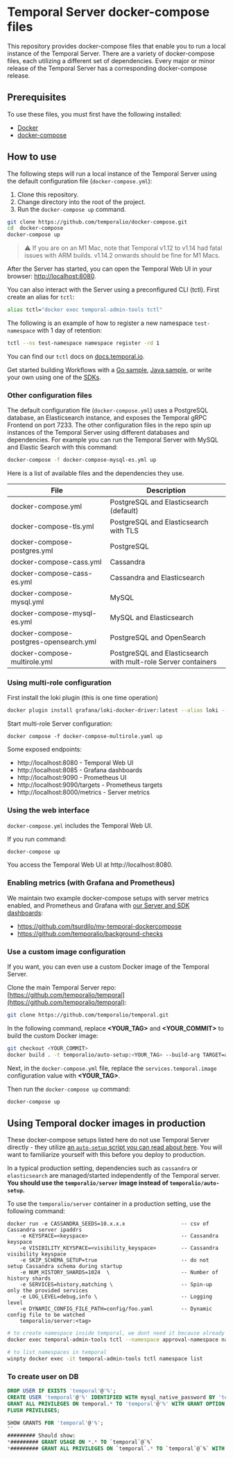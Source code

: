 # Temporal Server docker-compose files

This repository provides docker-compose files that enable you to run a local instance of the Temporal Server.
There are a variety of docker-compose files, each utilizing a different set of dependencies.
Every major or minor release of the Temporal Server has a corresponding docker-compose release.

## Prerequisites

To use these files, you must first have the following installed:

- [Docker](https://docs.docker.com/engine/installation/)
- [docker-compose](https://docs.docker.com/compose/install/)

## How to use

The following steps will run a local instance of the Temporal Server using the default configuration file (`docker-compose.yml`):

1. Clone this repository.
2. Change directory into the root of the project.
3. Run the `docker-compose up` command.

```bash
git clone https://github.com/temporalio/docker-compose.git
cd  docker-compose
docker-compose up
```

> ⚠️ If you are on an M1 Mac, note that Temporal v1.12 to v1.14 had fatal issues with ARM builds. v1.14.2 onwards should be fine for M1 Macs.

After the Server has started, you can open the Temporal Web UI in your browser: [http://localhost:8080](http://localhost:8080).

You can also interact with the Server using a preconfigured CLI (tctl).
First create an alias for `tctl`:

```bash
alias tctl="docker exec temporal-admin-tools tctl"
```

The following is an example of how to register a new namespace `test-namespace` with 1 day of retention:

```bash
tctl --ns test-namespace namespace register -rd 1
```

You can find our `tctl` docs on [docs.temporal.io](https://docs.temporal.io/docs/system-tools/tctl/).

Get started building Workflows with a [Go sample](https://github.com/temporalio/samples-go), [Java sample](https://github.com/temporalio/samples-java), or write your own using one of the [SDKs](https://docs.temporal.io/docs/sdks-introduction).

### Other configuration files

The default configuration file (`docker-compose.yml`) uses a PostgreSQL database, an Elasticsearch instance, and exposes the Temporal gRPC Frontend on port 7233.
The other configuration files in the repo spin up instances of the Temporal Server using different databases and dependencies.
For example you can run the Temporal Server with MySQL and Elastic Search with this command:

```bash
docker-compose -f docker-compose-mysql-es.yml up
```

Here is a list of available files and the dependencies they use.

| File                                   | Description                                                   |
|----------------------------------------|---------------------------------------------------------------|
| docker-compose.yml                     | PostgreSQL and Elasticsearch (default)                        |
| docker-compose-tls.yml                 | PostgreSQL and Elasticsearch with TLS                         |
| docker-compose-postgres.yml            | PostgreSQL                                                    |
| docker-compose-cass.yml                | Cassandra                                                     |
| docker-compose-cass-es.yml             | Cassandra and Elasticsearch                                   |
| docker-compose-mysql.yml               | MySQL                                                         |
| docker-compose-mysql-es.yml            | MySQL and Elasticsearch                                       |
| docker-compose-postgres-opensearch.yml | PostgreSQL and OpenSearch                                     |
| docker-compose-multirole.yml           | PostgreSQL and Elasticsearch with mult-role Server containers |

### Using multi-role configuration

First install the loki plugin (this is one time operation)
```bash
docker plugin install grafana/loki-docker-driver:latest --alias loki --grant-all-permissions
```

Start multi-role Server configuration:
```
docker compose -f docker-compose-multirole.yaml up
```

Some exposed endpoints:
- http://localhost:8080 - Temporal Web UI
- http://localhost:8085 - Grafana dashboards
- http://localhost:9090 - Prometheus UI
- http://localhost:9090/targets - Prometheus targets
- http://localhost:8000/metrics - Server metrics

### Using the web interface

`docker-compose.yml` includes the Temporal Web UI.

If you run command:

```bash
docker-compose up
```

You access the Temporal Web UI at http://localhost:8080.

### Enabling metrics (with Grafana and Prometheus)

We maintain two example docker-compose setups with server metrics enabled, and Prometheus and Grafana with [our Server and SDK dashboards](https://github.com/temporalio/dashboards):

- https://github.com/tsurdilo/my-temporal-dockercompose
- https://github.com/temporalio/background-checks

### Use a custom image configuration

If you want, you can even use a custom Docker image of the Temporal Server.

Clone the main Temporal Server repo: [https://github.com/temporalio/temporal](https://github.com/temporalio/temporal):

```bash
git clone https://github.com/temporalio/temporal.git
```

In the following command, replace **<YOUR_TAG>** and **<YOUR_COMMIT>** to build the custom Docker image:

```bash
git checkout <YOUR_COMMIT>
docker build . -t temporalio/auto-setup:<YOUR_TAG> --build-arg TARGET=auto-setup
```

Next, in the `docker-compose.yml` file, replace the `services.temporal.image` configuration value with **<YOUR_TAG>**.

Then run the `docker-compose up` command:

```bash
docker-compose up
```

## Using Temporal docker images in production

These docker-compose setups listed here do not use Temporal Server directly - they utilize [an `auto-setup` script you can read about here](https://docs.temporal.io/blog/auto-setup). You will want to familiarize yourself with this before you deploy to production.

In a typical production setting, dependencies such as `cassandra` or `elasticsearch` are managed/started independently of the Temporal server. **You should use the `temporalio/server` image instead of `temporalio/auto-setup`.**

To use the `temporalio/server` container in a production setting, use the following command:

```plain
docker run -e CASSANDRA_SEEDS=10.x.x.x                  -- csv of Cassandra server ipaddrs
    -e KEYSPACE=<keyspace>                              -- Cassandra keyspace
    -e VISIBILITY_KEYSPACE=<visibility_keyspace>        -- Cassandra visibility keyspace
    -e SKIP_SCHEMA_SETUP=true                           -- do not setup Cassandra schema during startup
    -e NUM_HISTORY_SHARDS=1024  \                       -- Number of history shards
    -e SERVICES=history,matching \                      -- Spin-up only the provided services
    -e LOG_LEVEL=debug,info \                           -- Logging level
    -e DYNAMIC_CONFIG_FILE_PATH=config/foo.yaml         -- Dynamic config file to be watched
    temporalio/server:<tag>
```

```bash
# to create namespace inside temporal, we dont need it because already created in docker compose
docker exec temporal-admin-tools tctl --namespace approval-namespace namespace register --description "Namespace for approval workflows"
```

```bash
# to list namespaces in temporal
winpty docker exec -it temporal-admin-tools tctl namespace list
```

### To create user on DB
```sql
DROP USER IF EXISTS 'temporal'@'%';
CREATE USER 'temporal'@'%' IDENTIFIED WITH mysql_native_password BY 'temporal';
GRANT ALL PRIVILEGES ON temporal.* TO 'temporal'@'%' WITH GRANT OPTION;
FLUSH PRIVILEGES;
```

```sql
SHOW GRANTS FOR 'temporal'@'%';
``
######### Should show:
*######### GRANT USAGE ON *.* TO `temporal`@`%`
*######### GRANT ALL PRIVILEGES ON `temporal`.* TO `temporal`@`%` WITH GRANT OPTION

